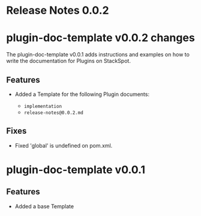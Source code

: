 # Release Notes 0.0.2


# plugin-doc-template v0.0.2 changes

The plugin-doc-template v0.0.1 adds instructions and examples on how to write the documentation for Plugins on StackSpot.

## Features

- Added a Template for the following Plugin documents:

  - `implementation`
  - `release-notes@0.0.2.md`

## Fixes

- Fixed 'global' is undefined on pom.xml.

# plugin-doc-template v0.0.1

## Features

- Added a base Template
